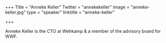 +++
Title = "Anneke Keller"
Twitter = "annekekeller"
image = "anneke-keller.jpg"
type = "speaker"
linktitle = "anneke-keller"

+++

Anneke Keller is the CTO at Wehkamp & a member of the advisory board for WWF.